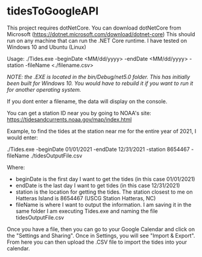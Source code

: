 # tidesToGoogleAPI
This project requires dotNetCore.  You can download dotNetCore from Microsoft (https://dotnet.microsoft.com/download/dotnet-core)
This should run on any machine that can run the .NET Core runtime.  I have tested on Windows 10 and Ubuntu (Linux)

Usage: ./Tides.exe -beginDate <MM/dd/yyyy> -endDate <MM/dd/yyyy> -station <stationID> -fileName <./filename.csv>

*NOTE:  the .EXE is located in the bin/Debug/net5.0 folder.  This has initially been built for Windows 10.  You would have to rebuild it if you want to run it for another operating system.*

If you dont enter a filename, the data will display on the console.

You can get a station ID near you by going to NOAA's site: https://tidesandcurrents.noaa.gov/map/index.html

Example, to find the tides at the station near me for the entire year of 2021, I would enter:

./Tides.exe -beginDate 01/01/2021 -endDate 12/31/2021 -station 8654467 -fileName ./tidesOutputFile.csv

Where:
- beginDate is the first day I want to get the tides (in this case 01/01/2021)
- endDate is the last day I want to get tides (in this case 12/31/2021)
- station is the location for getting the tides.  The station closest to me on Hatteras Island is 8654467 (USCG Station Hatteras, NC)
- fileName is where I want to output the information.  I am saving it in the same folder I am executing Tides.exe and naming the file tidesOutputFile.csv

Once you have a file, then you can go to your Google Calendar and click on the "Settings and Sharing".  Once in Settings, you will see "Import & Export".  From here you can then upload the .CSV file to import the tides into your calendar.
